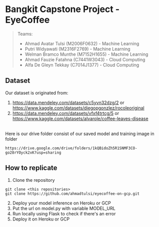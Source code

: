 # Bangkit Capstone Project - EyeCoffee
> Teams:
>   - Ahmad Avatar Tulsi    (M2006F0632) - Machine Learning 
>   - Putri Widyawati       (M2316F2769) - Machine Learning
>   - Welman Bramco Munthe  (M7152H1655) - Machine Learning
>   - Ahmad Fauzie Fatahna  (C7441W3043) - Cloud Computing
>   - Alfa De Gleyn Tekkay  (C7014J1377) - Cloud Computing

## Dataset
Our dataset is originated from:
1. https://data.mendeley.com/datasets/c5yvn32dzg/2  or https://www.kaggle.com/datasets/diegopgonzlez/rocoleoriginal
2. https://data.mendeley.com/datasets/vfxf4trtcg/5  or https://www.kaggle.com/datasets/alvarole/coffee-leaves-disease
<br> 
Here is our drive folder consist of our saved model and training image in folder

```
https://drive.google.com/drive/folders/1kQBidoZh5R1SNMF3CO-go28rYOyck2xK?usp=sharing
```

## How to replicate

1. Clone the repository

```
git clone <this repositories>
git clone https://github.com/ahmadtulsi/eyecoffee-on-gcp.git
```

2. Deploy your model inference on Heroku or GCP
3. Put the url on model.py with variable MODEL_URL
4. Run locally using Flask to check if there's an error
5. Deploy it on Heroku or GCP